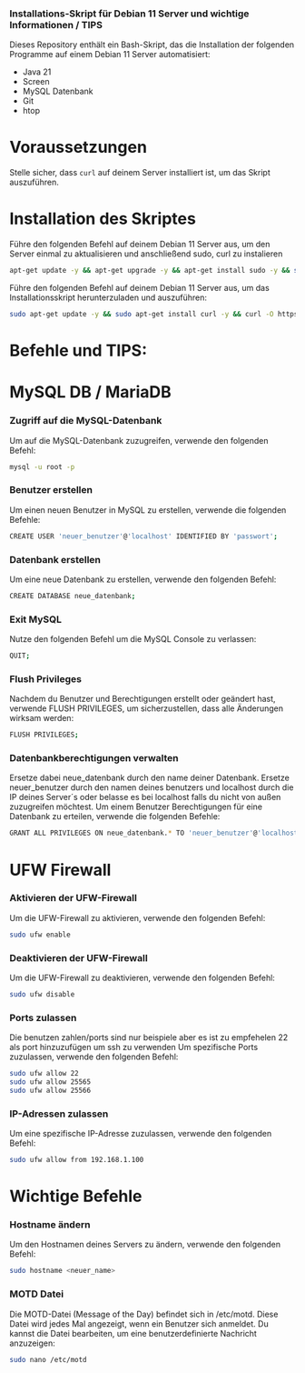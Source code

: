 ### Installations-Skript für Debian 11 Server und wichtige Informationen / TIPS

Dieses Repository enthält ein Bash-Skript, das die Installation der folgenden Programme auf einem Debian 11 Server automatisiert:

- Java 21
- Screen
- MySQL Datenbank
- Git
- htop


# Voraussetzungen

Stelle sicher, dass `curl` auf deinem Server installiert ist, um das Skript auszuführen.


# Installation des Skriptes
Führe den folgenden Befehl auf deinem Debian 11 Server aus, um den Server einmal zu aktualisieren und anschließend sudo, curl zu instalieren 

```bash
apt-get update -y && apt-get upgrade -y && apt-get install sudo -y && sudo apt-get install curl -y
```

Führe den folgenden Befehl auf deinem Debian 11 Server aus, um das Installationsskript herunterzuladen und auszuführen:

```bash
sudo apt-get update -y && sudo apt-get install curl -y && curl -O https://raw.githubusercontent.com/Snenjih/install_script/refs/heads/main/install_script.sh && chmod +x install_script.sh && ./install_script.sh
```



# Befehle und TIPS:
# MySQL DB / MariaDB
### Zugriff auf die MySQL-Datenbank
Um auf die MySQL-Datenbank zuzugreifen, verwende den folgenden Befehl:
```bash
mysql -u root -p
```

### Benutzer erstellen
Um einen neuen Benutzer in MySQL zu erstellen, verwende die folgenden Befehle:
```bash
CREATE USER 'neuer_benutzer'@'localhost' IDENTIFIED BY 'passwort';
```

### Datenbank erstellen
Um eine neue Datenbank zu erstellen, verwende den folgenden Befehl:
```bash
CREATE DATABASE neue_datenbank;
```

### Exit MySQL
Nutze den folgenden Befehl um die MySQL Console zu verlassen:
```bash
QUIT;
```

### Flush Privileges
Nachdem du Benutzer und Berechtigungen erstellt oder geändert hast, verwende FLUSH PRIVILEGES, um sicherzustellen, dass alle Änderungen wirksam werden:
```bash
FLUSH PRIVILEGES;
```


### Datenbankberechtigungen verwalten
Ersetze dabei neue_datenbank durch den name deiner Datenbank.
Ersetze neuer_benutzer durch den namen deines benutzers und localhost durch die IP deines Server´s oder belasse es bei localhost falls du nicht von außen zuzugreifen möchtest.
Um einem Benutzer Berechtigungen für eine Datenbank zu erteilen, verwende die folgenden Befehle:
```bash
GRANT ALL PRIVILEGES ON neue_datenbank.* TO 'neuer_benutzer'@'localhost';
```

# UFW Firewall
### Aktivieren der UFW-Firewall
Um die UFW-Firewall zu aktivieren, verwende den folgenden Befehl:
```bash
sudo ufw enable
```

### Deaktivieren der UFW-Firewall
Um die UFW-Firewall zu deaktivieren, verwende den folgenden Befehl:
```bash
sudo ufw disable
```

### Ports zulassen
Die benutzen zahlen/ports sind nur beispiele aber es ist zu empfehelen 22 als port hinzuzufügen um ssh zu verwenden
Um spezifische Ports zuzulassen, verwende den folgenden Befehl:
```bash
sudo ufw allow 22
sudo ufw allow 25565
sudo ufw allow 25566
```

### IP-Adressen zulassen
Um eine spezifische IP-Adresse zuzulassen, verwende den folgenden Befehl:
```bash
sudo ufw allow from 192.168.1.100
```


# Wichtige Befehle
### Hostname ändern
Um den Hostnamen deines Servers zu ändern, verwende den folgenden Befehl:
```bash
sudo hostname <neuer_name>
```

### MOTD Datei
Die MOTD-Datei (Message of the Day) befindet sich in /etc/motd. Diese Datei wird jedes Mal angezeigt, wenn ein Benutzer sich anmeldet. Du kannst die Datei bearbeiten, um eine benutzerdefinierte Nachricht anzuzeigen:
```bash
sudo nano /etc/motd
```

